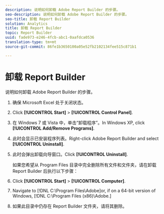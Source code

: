```yaml
---
description: 说明如何卸载 Adobe Report Builder 的步骤。
seo-description: 说明如何卸载 Adobe Report Builder 的步骤。
seo-title: 卸载 Report Builder
solution: Analytics
title: 卸载 Report Builder
topic: Report Builder
uuid: fade973-e246-4fcb-abc1-0aafdca0536
translation-type: tm+mt
source-git-commit: 86fe1b3650100a05e52fb2102134fee515c871b1

---
```



# 卸载 Report Builder

说明如何卸载 Adobe Report Builder 的步骤。

1. 确保 Microsoft Excel 处于关闭状态。
1. Click **[!UICONTROL Start]** &gt; **[!UICONTROL Control Panel]**.
1. 在 Windows 7 或 Vista 中，单击“卸载程序”。In Windows XP, click **[!UICONTROL Add/Remove Programs]**.
1. 此时会显示已安装程序列表。Right-click Adobe Report Builder and select **[!UICONTROL Uninstall]**.
1. 此时会弹出卸载向导窗口。Click **[!UICONTROL Uninstall]**.

   如果您希望从 Program Files 目录中完全删除所有文件和文件夹，请在卸载 Report Builder 后执行以下步骤：
1. Click **[!UICONTROL Start]** &gt; **[!UICONTROL Computer]**.
1. Navigate to [!DNL C:\Program Files\Adobe\]or, if on a 64-bit version of Windows, [!DNL C:\Program Files (x86)\Adobe.]
1. 如果此目录中仍存在 Report Builder 文件夹，请将其删除。
